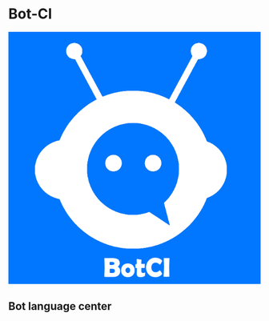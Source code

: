 # Bot-CI
![Bot language center](https://github.com/YeisonBTS/Bot-CI/blob/master/images/botci.png)<br/>
## Bot language center
